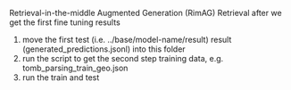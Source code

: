Retrieval-in-the-middle Augmented Generation (RimAG)
Retrieval after we get the first fine tuning results

1. move the first test (i.e. ../base/model-name/result) result (generated_predictions.jsonl) into this folder
2. run the script to get the second step training data, e.g. tomb_parsing_train_geo.json
3. run the train and test
